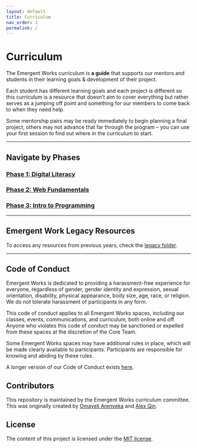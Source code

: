 ```yaml
---
layout: default
title: Curriculum
nav_order: 1
permalink: /
---
```

# Curriculum

The Emergent Works curriculum is **a guide** that supports our mentors and students in their learning goals & development of their project.

Each student has different learning goals and each project is different so this curriculum is a resource that doesn’t aim to cover everything but rather serves as a jumping off point and something for our members to come back to when they need help.

Some mentorship pairs may be ready immediately to begin planning a final project, others may not advance that far through the program – you can use your first session to find out where in the curriculum to start.

---

## Navigate by Phases

### [Phase 1: Digital Literacy](/phase1)

### [Phase 2: Web Fundamentals](/phase2)

### [Phase 3: Intro to Programming](/phase3)

---

## Emergent Work Legacy Resources

To access any resources from previous years, check the [legacy folder](legacy).

---

## Code of Conduct

Emergent Works is dedicated to providing a harassment-free experience for everyone, regardless of gender, gender identity and expression, sexual orientation, disability, physical appearance, body size, age, race, or religion. We do not tolerate harassment of participants in any form.

This code of conduct applies to all Emergent Works spaces, including our classes, events, communications, and curriculum, both online and off. Anyone who violates this code of conduct may be sanctioned or expelled from these spaces at the discretion of the Core Team.

Some Emergent Works spaces may have additional rules in place, which will be made clearly available to participants. Participants are responsible for knowing and abiding by these rules.

A longer version of our Code of Conduct exists [here](codeofconduct).

## Contributors

This repository is maintained by the Emergent Works curriculum committee. This was originally created by [Omayeli Arenyeka](https://github.com/oa495) and [Alex Qin](https://github.com/noidontdig).

## License

The content of this project is licensed under the [MIT license](https://opensource.org/licenses/mit-license.php).
